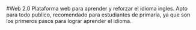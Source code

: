 #Web 2.0
Plataforma web para aprender y reforzar el idioma ingles.
Apto para todo publico, recomendado para estudiantes de primaria, ya que son los primeros pasos para lograr aprender el idioma.
